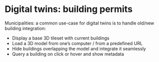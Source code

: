 # Digital twins: building permits

Municipalities: a common use-case for digital twins is to handle old/new building integration:

- Display a base 3D tileset with current buildings
- Load a 3D model from one’s computer / from a predefined URL
- Hide buildings overlapping the model and integrate it seamlessly
- Query a building on click or hover and show metadata
